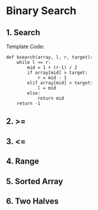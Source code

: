 # Binary Search

## 1. Search

Template Code:

```
def bsearch(array, l, r, target):
	while l <= r:
		mid = 1 + (r-1) / 2
		if array[mid] > target:
			r = mid - 1
		elif array[mid] < target:
			l = mid
		else:
			return mid
	return -1
```

## 2. >=

## 3. <=

## 4. Range

## 5. Sorted Array

## 6. Two Halves
